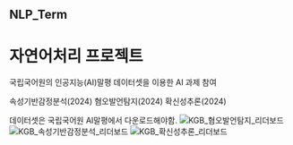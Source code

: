 ## NLP_Term

# 자연어처리 프로젝트 #

국립국어원의 인공지능(AI)말평 데이터셋을 이용한 AI 과제 참여

속성기반감정분석(2024)
혐오발언탐지(2024)
확신성추론(2024)

데이터셋은 국립국어원 AI말평에서 다운로드해야함.
![KGB_혐오발언탐지_리더보드](https://github.com/KGB0904/NLP_Term/assets/57025072/23585e55-e5bf-4c7e-9976-124e678864ee)
![KGB_속성기반감정분석_리더보드](https://github.com/KGB0904/NLP_Term/assets/57025072/1e07e7d4-cb39-4dcb-8c0d-ad3515b9ff0e)
![KGB_확신성추론_리더보드](https://github.com/KGB0904/NLP_Term/assets/57025072/82aa8490-672d-48d1-8404-4b96da94b752)
